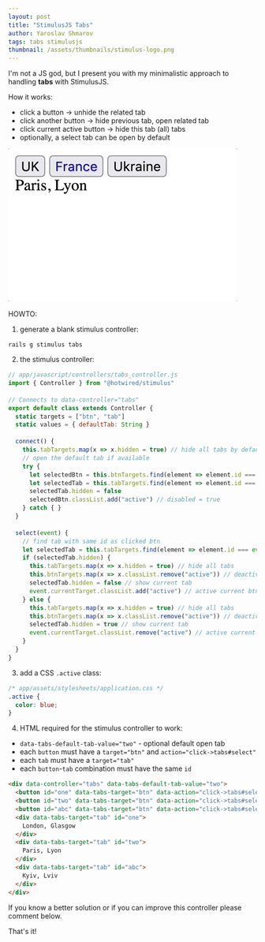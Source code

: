 ```yaml
---
layout: post
title: "StimulusJS Tabs"
author: Yaroslav Shmarov
tags: tabs stimulusjs
thumbnail: /assets/thumbnails/stimulus-logo.png
---
```


I'm not a JS god, but I present you with my minimalistic approach to handling **tabs** with StimulusJS.

How it works:
* click a button -> unhide the related tab
* click another button -> hide previous tab, open related tab
* click current active button -> hide this tab (all) tabs
* optionally, a select tab can be open by default

![stimulusjs-tabs](/assets/images/stimulusjs-tabs.gif)

HOWTO:

1. generate a blank stimulus controller:

```shell
rails g stimulus tabs
```

2. the stimulus controller:

```js
// app/javascript/controllers/tabs_controller.js
import { Controller } from "@hotwired/stimulus"

// Connects to data-controller="tabs"
export default class extends Controller {
  static targets = ["btn", "tab"]
  static values = { defaultTab: String }

  connect() {
    this.tabTargets.map(x => x.hidden = true) // hide all tabs by default
    // open the default tab if available
    try {
      let selectedBtn = this.btnTargets.find(element => element.id === this.defaultTabValue)
      let selectedTab = this.tabTargets.find(element => element.id === this.defaultTabValue)
      selectedTab.hidden = false
      selectedBtn.classList.add("active") // disabled = true
    } catch { }
  }

  select(event) {
    // find tab with same id as clicked btn
    let selectedTab = this.tabTargets.find(element => element.id === event.currentTarget.id)
    if (selectedTab.hidden) {
      this.tabTargets.map(x => x.hidden = true) // hide all tabs
      this.btnTargets.map(x => x.classList.remove("active")) // deactive all btns
      selectedTab.hidden = false // show current tab
      event.currentTarget.classList.add("active") // active current btn
    } else {
      this.tabTargets.map(x => x.hidden = true) // hide all tabs
      this.btnTargets.map(x => x.classList.remove("active")) // deactive all btns
      selectedTab.hidden = true // show current tab
      event.currentTarget.classList.remove("active") // active current btn
    }
  }
}
```

3. add a CSS `.active` class:

```css
/* app/assets/stylesheets/application.css */
.active {
  color: blue;
}
```

4. HTML required for the stimulus controller to work:

* `data-tabs-default-tab-value="two"` - optional default open tab
* each `button` must have a `target="btn"` and `action="click->tabs#select"`
* each `tab` must have a `target="tab"`
* each `button`-`tab` combination must have the same `id`

```html
<div data-controller="tabs" data-tabs-default-tab-value="two">
  <button id="one" data-tabs-target="btn" data-action="click->tabs#select">UK</button>
  <button id="two" data-tabs-target="btn" data-action="click->tabs#select">France</button>
  <button id="abc" data-tabs-target="btn" data-action="click->tabs#select">Ukraine</button>
  <div data-tabs-target="tab" id="one">
    London, Glasgow
  </div>
  <div data-tabs-target="tab" id="two">
    Paris, Lyon
  </div>
  <div data-tabs-target="tab" id="abc">
    Kyiv, Lviv
  </div>
</div>
```

If you know a better solution or if you can improve this controller please comment below.

That's it!
